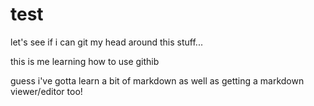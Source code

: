 test
====

let's see if i can git my head around this stuff...

this is me learning how to use githib

guess i've gotta learn a bit of markdown as well as getting a markdown viewer/editor too!
